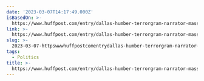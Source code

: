 ```yaml
---
date: '2023-03-07T14:17:49.000Z'
isBasedOn: >-
  https://www.huffpost.com/entry/dallas-humber-terrorgram-narrator-mass-shootings_n_64010e78e4b0d14ed6a6a545?qah
link: >-
  https://www.huffpost.com/entry/dallas-humber-terrorgram-narrator-mass-shootings_n_64010e78e4b0d14ed6a6a545?qah
slug: >-
  2023-03-07-httpswwwhuffpostcomentrydallas-humber-terrorgram-narrator-mass-shootingsn64010e78e4b0d14ed6a6a545qah
tags:
  - Politics
title: >-
  https://www.huffpost.com/entry/dallas-humber-terrorgram-narrator-mass-shootings_n_64010e78e4b0d14ed6a6a545?qah
---
```


